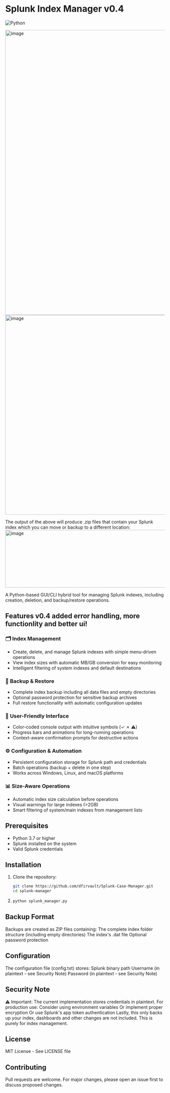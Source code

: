 # Splunk Index Manager v0.4

![Python](https://img.shields.io/badge/python-3.7%2B-blue)

<img width="672" height="899" alt="image" src="https://github.com/user-attachments/assets/f6d6a663-c232-4f06-8883-66ab97ed077b" />
<img width="817" height="630" alt="image" src="https://github.com/user-attachments/assets/6276bd3d-cbac-4aed-a169-368c2ee8dff4" />


The output of the above will produce .zip files that contain your Splunk index which you can move or backup to a different location:
<img width="611" height="182" alt="image" src="https://github.com/user-attachments/assets/0bacfac6-d87e-493e-8da9-f1e74d20ef88" />


A Python-based GUI/CLI hybrid tool for managing Splunk indexes, including creation, deletion, and backup/restore operations.

## Features v0.4 added error handling, more functionlity and better ui!

### 🗂️ **Index Management**
- Create, delete, and manage Splunk indexes with simple menu-driven operations  
- View index sizes with automatic MB/GB conversion for easy monitoring  
- Intelligent filtering of system indexes and default destinations  

### 💾 **Backup & Restore**
- Complete index backup including all data files and empty directories  
- Optional password protection for sensitive backup archives  
- Full restore functionality with automatic configuration updates  

### 🎨 **User-Friendly Interface**
- Color-coded console output with intuitive symbols (✓ ✗ ⚠)  
- Progress bars and animations for long-running operations  
- Context-aware confirmation prompts for destructive actions  

### ⚙️ **Configuration & Automation**
- Persistent configuration storage for Splunk path and credentials  
- Batch operations (backup + delete in one step)  
- Works across Windows, Linux, and macOS platforms  

### 📊 **Size-Aware Operations**
- Automatic index size calculation before operations  
- Visual warnings for large indexes (>2GB)  
- Smart filtering of system/main indexes from management lists 

## Prerequisites

- Python 3.7 or higher
- Splunk installed on the system
- Valid Splunk credentials

## Installation

1. Clone the repository:
   ```bash
   git clone https://github.com/dfirvault/Splunk-Case-Manager.git
   cd splunk-manager
   ```
2. ```bash
   python splunk_manager.py
   ```
## Backup Format
Backups are created as ZIP files containing:
The complete index folder structure (including empty directories)
The index's .dat file
Optional password protection

## Configuration
The configuration file (config.txt) stores:
Splunk binary path
Username (in plaintext - see Security Note)
Password (in plaintext - see Security Note)

## Security Note
⚠️ Important: The current implementation stores credentials in plaintext. For production use:
Consider using environment variables
Or implement proper encryption
Or use Splunk's app token authentication
Lastly, this only backs up your index, dashboards and other changes are not included. This is purely for index management.

## License
MIT License - See LICENSE file

## Contributing
Pull requests are welcome. For major changes, please open an issue first to discuss proposed changes.   
